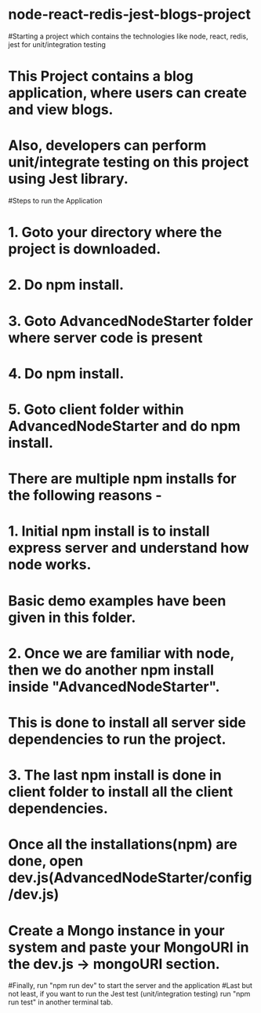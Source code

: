 # node-react-redis-jest-blogs-project
#Starting a project which contains the technologies like node, react, redis, jest for unit/integration testing

# This Project contains a blog application, where users can create and view blogs. 
# Also, developers can perform unit/integrate testing on this project using Jest library.

#Steps to run the Application

# 1. Goto your directory where the project is downloaded.
# 2. Do npm install.
# 3. Goto AdvancedNodeStarter folder where server code is present
# 4. Do npm install.
# 5. Goto client folder within AdvancedNodeStarter and do npm install.

# There are multiple npm installs for the following reasons -
# 1. Initial npm install is to install express server and understand how node works.
#     Basic demo examples have been given in this folder.
# 2. Once we are familiar with node, then we do another npm install inside "AdvancedNodeStarter".
#     This is done to install all server side dependencies to run the project.
# 3. The last npm install is done in client folder to install all the client dependencies.

# Once all the installations(npm) are done, open dev.js(AdvancedNodeStarter/config/dev.js)
# Create a Mongo instance in your system and paste your MongoURI in the dev.js -> mongoURI section.

#Finally, run "npm run dev" to start the server and the application
#Last but not least, if you want to run the Jest test (unit/integration testing) run "npm run test" in another terminal tab.
